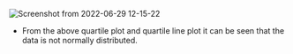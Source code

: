![Screenshot from 2022-06-29 12-15-22](https://user-images.githubusercontent.com/68140658/176405124-e01df151-567d-4391-a68c-e6a54cb83635.png)

* From the above quartile plot and quartile line plot it can be seen that the data is not normally distributed.
